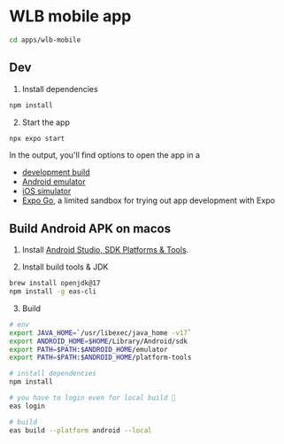 # WLB mobile app

```bash
cd apps/wlb-mobile
```

## Dev

1. Install dependencies

```bash
npm install
```

2. Start the app

```bash
npx expo start
```

In the output, you'll find options to open the app in a

- [development build](https://docs.expo.dev/develop/development-builds/introduction/)
- [Android emulator](https://docs.expo.dev/workflow/android-studio-emulator/)
- [iOS simulator](https://docs.expo.dev/workflow/ios-simulator/)
- [Expo Go](https://expo.dev/go), a limited sandbox for trying out app development with Expo

## Build Android APK on macos

1. Install [Android Studio, SDK Platforms & Tools](https://docs.expo.dev/get-started/set-up-your-environment/?mode=development-build).

2. Install build tools & JDK

```bash
brew install openjdk@17
npm install -g eas-cli
```

3. Build

```bash
# env
export JAVA_HOME=`/usr/libexec/java_home -v17`
export ANDROID_HOME=$HOME/Library/Android/sdk
export PATH=$PATH:$ANDROID_HOME/emulator
export PATH=$PATH:$ANDROID_HOME/platform-tools

# install dependencies
npm install

# you have to login even for local build 🤷‍
eas login

# build
eas build --platform android --local
```
